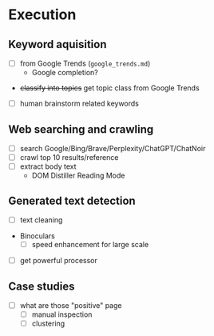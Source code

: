 # Execution

## Keyword aquisition

- [ ] from Google Trends (`google_trends.md`)
    - Google completion?
- ~~classify into topics~~ get topic class from Google Trends
- [ ] human brainstorm related keywords

## Web searching and crawling

- [ ] search Google/Bing/Brave/Perplexity/ChatGPT/ChatNoir
- [ ] crawl top 10 results/reference
- [ ] extract body text
    - DOM Distiller Reading Mode

## Generated text detection

- [ ] text cleaning
- Binoculars
    - [ ] speed enhancement for large scale
- [ ] get powerful processor

## Case studies

- [ ] what are those "positive" page
    - [ ] manual inspection
    - [ ] clustering
